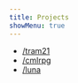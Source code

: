```yaml
---
title: Projects
showMenu: true
---
```

  - [/tram21](https://branko3000.github.io/tram21/)
  - [/cmlrpg](https://github.com/branko3000/cmlrpg)
  - [/luna](https://luna8110.surge.sh/)
